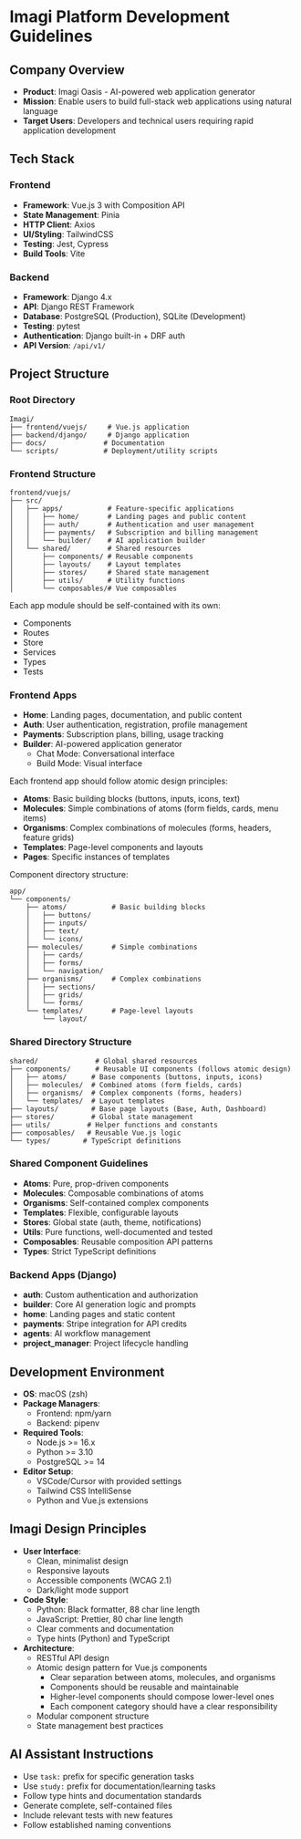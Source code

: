 # Imagi Platform Development Guidelines

## Company Overview
- **Product**: Imagi Oasis - AI-powered web application generator
- **Mission**: Enable users to build full-stack web applications using natural language
- **Target Users**: Developers and technical users requiring rapid application development

## Tech Stack
### Frontend
- **Framework**: Vue.js 3 with Composition API
- **State Management**: Pinia
- **HTTP Client**: Axios
- **UI/Styling**: TailwindCSS
- **Testing**: Jest, Cypress
- **Build Tools**: Vite

### Backend
- **Framework**: Django 4.x
- **API**: Django REST Framework
- **Database**: PostgreSQL (Production), SQLite (Development)
- **Testing**: pytest
- **Authentication**: Django built-in + DRF auth
- **API Version**: `/api/v1/`

## Project Structure
### Root Directory
```
Imagi/
├── frontend/vuejs/     # Vue.js application
├── backend/django/     # Django application
├── docs/              # Documentation
└── scripts/           # Deployment/utility scripts
```

### Frontend Structure
```
frontend/vuejs/
├── src/
│   ├── apps/           # Feature-specific applications
│   │   ├── home/       # Landing pages and public content
│   │   ├── auth/       # Authentication and user management
│   │   ├── payments/   # Subscription and billing management
│   │   └── builder/    # AI application builder
│   └── shared/         # Shared resources
│       ├── components/ # Reusable components
│       ├── layouts/    # Layout templates
│       ├── stores/     # Shared state management
│       ├── utils/      # Utility functions
│       └── composables/# Vue composables
```

Each app module should be self-contained with its own:
- Components
- Routes
- Store
- Services
- Types
- Tests

### Frontend Apps
- **Home**: Landing pages, documentation, and public content
- **Auth**: User authentication, registration, profile management
- **Payments**: Subscription plans, billing, usage tracking
- **Builder**: AI-powered application generator
  - Chat Mode: Conversational interface
  - Build Mode: Visual interface

Each frontend app should follow atomic design principles:
- **Atoms**: Basic building blocks (buttons, inputs, icons, text)
- **Molecules**: Simple combinations of atoms (form fields, cards, menu items)
- **Organisms**: Complex combinations of molecules (forms, headers, feature grids)
- **Templates**: Page-level components and layouts
- **Pages**: Specific instances of templates

Component directory structure:
```
app/
└── components/
    ├── atoms/           # Basic building blocks
    │   ├── buttons/
    │   ├── inputs/
    │   ├── text/
    │   └── icons/
    ├── molecules/       # Simple combinations
    │   ├── cards/
    │   ├── forms/
    │   └── navigation/
    ├── organisms/       # Complex combinations
    │   ├── sections/
    │   ├── grids/
    │   └── forms/
    └── templates/       # Page-level layouts
        └── layout/
```

### Shared Directory Structure
```
shared/              # Global shared resources
├── components/      # Reusable UI components (follows atomic design)
│   ├── atoms/      # Base components (buttons, inputs, icons)
│   ├── molecules/  # Combined atoms (form fields, cards)
│   ├── organisms/  # Complex components (forms, headers)
│   └── templates/  # Layout templates
├── layouts/        # Base page layouts (Base, Auth, Dashboard)
├── stores/         # Global state management
├── utils/         # Helper functions and constants
├── composables/   # Reusable Vue.js logic
└── types/        # TypeScript definitions
```

### Shared Component Guidelines
- **Atoms**: Pure, prop-driven components
- **Molecules**: Composable combinations of atoms
- **Organisms**: Self-contained complex components
- **Templates**: Flexible, configurable layouts
- **Stores**: Global state (auth, theme, notifications)
- **Utils**: Pure functions, well-documented and tested
- **Composables**: Reusable composition API patterns
- **Types**: Strict TypeScript definitions

### Backend Apps (Django)
- **auth**: Custom authentication and authorization
- **builder**: Core AI generation logic and prompts
- **home**: Landing pages and static content
- **payments**: Stripe integration for API credits
- **agents**: AI workflow management
- **project_manager**: Project lifecycle handling

## Development Environment
- **OS**: macOS (zsh)
- **Package Managers**: 
  - Frontend: npm/yarn
  - Backend: pipenv
- **Required Tools**:
  - Node.js >= 16.x
  - Python >= 3.10
  - PostgreSQL >= 14
- **Editor Setup**:
  - VSCode/Cursor with provided settings
  - Tailwind CSS IntelliSense
  - Python and Vue.js extensions

## Imagi Design Principles
- **User Interface**:
  - Clean, minimalist design
  - Responsive layouts
  - Accessible components (WCAG 2.1)
  - Dark/light mode support
- **Code Style**:
  - Python: Black formatter, 88 char line length
  - JavaScript: Prettier, 80 char line length
  - Clear comments and documentation
  - Type hints (Python) and TypeScript
- **Architecture**:
  - RESTful API design
  - Atomic design pattern for Vue.js components
    - Clear separation between atoms, molecules, and organisms
    - Components should be reusable and maintainable
    - Higher-level components should compose lower-level ones
    - Each component category should have a clear responsibility
  - Modular component structure
  - State management best practices

## AI Assistant Instructions
- Use `task:` prefix for specific generation tasks
- Use `study:` prefix for documentation/learning tasks
- Follow type hints and documentation standards
- Generate complete, self-contained files
- Include relevant tests with new features
- Follow established naming conventions
